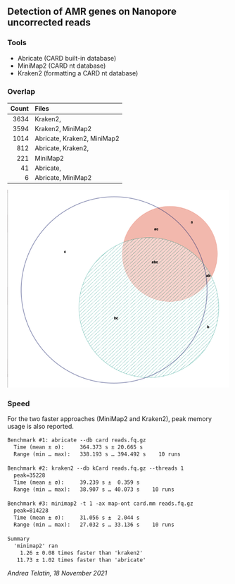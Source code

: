 ## Detection of AMR genes on Nanopore uncorrected reads

### Tools

* Abricate (CARD built-in database)
* MiniMap2 (CARD nt database)
* Kraken2 (formatting a CARD nt database)

### Overlap


| Count | Files                       |
| ----: | :-------------------------- |
|  3634 | Kraken2,                    |
|  3594 | Kraken2, MiniMap2           |
|  1014 | Abricate, Kraken2, MiniMap2 |
|   812 | Abricate, Kraken2,          |
|   221 | MiniMap2                    |
|    41 | Abricate,                   |
|     6 | Abricate, MiniMap2          |

![Overlap venn diagram](overlap.png)


### Speed

For the two faster approaches (MiniMap2 and Kraken2), peak memory usage is also reported.

```
Benchmark #1: abricate --db card reads.fq.gz
  Time (mean ± σ):     364.373 s ± 20.665 s 
  Range (min … max):   338.193 s … 394.492 s    10 runs
 
Benchmark #2: kraken2 --db kCard reads.fq.gz --threads 1
  peak=35228 
  Time (mean ± σ):     39.239 s ±  0.359 s
  Range (min … max):   38.907 s … 40.073 s    10 runs
 
Benchmark #3: minimap2 -t 1 -ax map-ont card.mm reads.fq.gz
  peak=814228
  Time (mean ± σ):     31.056 s ±  2.044 s
  Range (min … max):   27.032 s … 33.136 s    10 runs
 
Summary
  'minimap2' ran
    1.26 ± 0.08 times faster than 'kraken2'
   11.73 ± 1.02 times faster than 'abricate'
```




_Andrea Telatin, 18 November 2021_